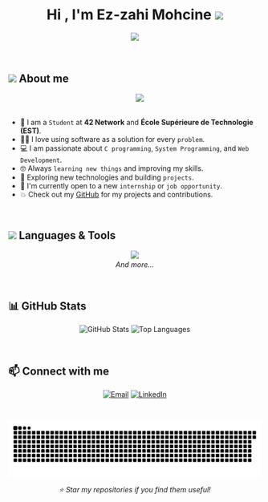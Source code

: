  <h1 align="center">Hi , I'm Ez-zahi Mohcine <img src="https://media.giphy.com/media/hvRJCLFzcasrR4ia7z/giphy.gif" width="35"></h1>
<p align="center">
  <a href="https://github.com/DenverCoder1/readme-typing-svg">
    <img src="https://readme-typing-svg.herokuapp.com?font=Time+New+Roman&color=%23C8BE25&size=25&center=true&vCenter=true&width=700&height=220&lines=%F0%9F%92%BB+Computer+Science+Student+at+42+%26+EST;%F0%9F%9A%80+Passionate+about+software;%26+system%2Fweb+development;%E2%9A%99%EF%B8%8F+Exploring+new+tech+%26+building+projects;%F0%9F%90%A7+Linux+%26+networking+lover;%E2%98%86+Future+software+engineer">
  </a>
</p>
<br>

## <picture><img src = "https://github.com/7oSkaaa/7oSkaaa/blob/main/Images/about_me.gif?raw=true" width = 50px></picture> About me

<picture> <img align="right" src="https://github.com/7oSkaaa/7oSkaaa/blob/main/Images/Right_Side.gif?raw=true" width = 250px></picture>

<br><br>

- :school: I am a `Student` at **42 Network** and **École Supérieure de Technologie (EST)**.  
- :technologist: I love using software as a solution for every `problem`.  
- :computer: I am passionate about `C programming`, `System Programming`, and `Web Development`.  
- :nerd_face: Always `learning new things` and improving my skills.  
- :rocket: Exploring new technologies and building `projects`.  
- :thinking: I'm currently open to a new `internship` or `job opportunity`.  
- :boom: Check out my [GitHub](https://github.com/MOH-SSIN/MOH-SSIN) for my projects and contributions.

<br>

## <img src="https://media2.giphy.com/media/QssGEmpkyEOhBCb7e1/giphy.gif?cid=ecf05e47a0n3gi1bfqntqmob8g9aid1oyj2wr3ds3mg700bl&rid=giphy.gif" width="25"> Languages & Tools

<p align="center">
  <img src="https://skillicons.dev/icons?i=c,cpp,java,php,js,html,css,nodejs,laravel,mysql,git,linux" />
  <br>
  <i>And more...</i>
</p>

<br>

## 📊 GitHub Stats

<p align="center">
  <img src="https://github-readme-stats.vercel.app/api?username=MOH-SSIN&show_icons=true&theme=dark&hide_border=true&bg_color=0D1117&title_color=C8BE25&icon_color=C8BE25&hide=contribs,issues" alt="GitHub Stats" height="180">
  <img src="https://github-readme-stats.vercel.app/api/top-langs/?username=MOH-SSIN&layout=compact&theme=dark&hide_border=true&bg_color=0D1117&title_color=C8BE25&hide=cmake,makefile,shell&langs_count=8" alt="Top Languages" height="180">
</p>

<br>

## 📫 Connect with me

<p align="center">
  <a href="mailto:mohssinzahi99@gmail.com"><img src="https://img.shields.io/badge/Email-D14836?style=for-the-badge&logo=gmail&logoColor=white" alt="Email"></a>
  <a href="https://www.linkedin.com/in/ezzahi-mohssin-1604b232b/"><img src="https://img.shields.io/badge/LinkedIn-0077B5?style=for-the-badge&logo=linkedin&logoColor=white" alt="LinkedIn"></a>
</p>

<br>

<p align="center">
  <img src="https://github.com/MOH-SSIN/MOH-SSIN/blob/output/github-snake-dark.svg" alt="snake gif" />
</p>

<p align="center">
  <i>⭐ Star my repositories if you find them useful!</i>
</p>
